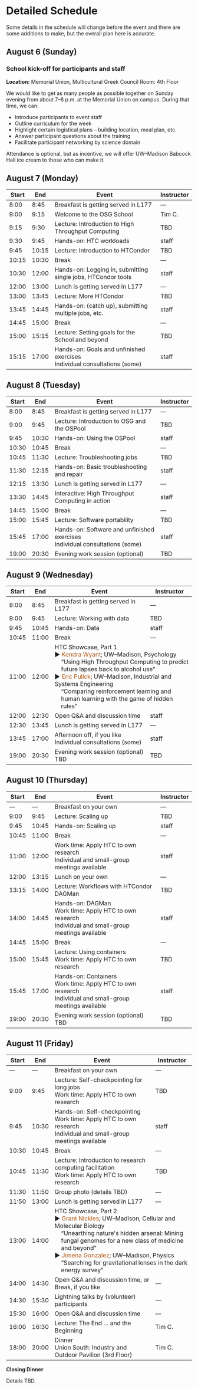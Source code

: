 # Detailed Schedule

Some details in the schedule will change before the event and there are some additions to make,
but the overall plan here is accurate.

## August 6 (Sunday)

### School kick-off for participants and staff

**Location:** Memorial Union, Multicultural Greek Council Room: 4th Floor

We would like to get as many people as possible together on Sunday evening
from about 7&ndash;8 p.m.
at the Memorial Union on campus.
During that time, we can:

*   Introduce participants to event staff
*   Outline curriculum for the week
*   Highlight certain logistical plans – building location, meal plan, etc.
*   Answer participant questions about the training
*   Facilitate participant networking by science domain

Attendance is optional, but as incentive, we will offer UW&ndash;Madison Babcock Hall ice cream
to those who can make it.

## August 7 (Monday)

<table>
  <thead>
    <tr>
        <th>Start</th>
        <th>End</th>
        <th>Event</th>
        <th>Instructor</th>
    </tr>
  </thead>
  <tbody>
    <tr>
        <td>8:00</td>
        <td>8:45</td>
        <td>Breakfast is getting served in L177</td>
        <td>—</td>
    </tr>
    <tr>
        <td>9:00</td>
        <td>9:15</td>
        <td>Welcome to the OSG School</td>
        <td>Tim C.</td>
    </tr>
    <tr>
        <td>9:15</td>
        <td>9:30</td>
        <td><span class="before-dot text-light-blue">Lecture: Introduction to High Throughput Computing</span></td>
        <td>TBD</td>
    </tr>
    <tr>
        <td>9:30</td>
        <td>9:45</td>
        <td><span class="before-dot text-pink">Hands-on: HTC workloads</span></td>
        <td>staff</td>
    </tr>
    <tr>
        <td>9:45</td>
        <td>10:15</td>
        <td><span class="before-dot text-light-blue">Lecture: Introduction to HTCondor</span></td>
        <td>TBD</td>
    </tr>
    <tr>
        <td>10:15</td>
        <td>10:30</td>
        <td>Break</td>
        <td>—</td>
    </tr>
    <tr>
        <td>10:30</td>
        <td>12:00</td>
        <td><span class="before-dot text-pink">Hands-on: Logging in, submitting single jobs, HTCondor tools</span></td>
        <td>staff</td>
    </tr>
    <tr>
        <td>12:00</td>
        <td>13:00</td>
        <td>Lunch is getting served in L177</td>
        <td>—</td>
    </tr>
    <tr>
        <td>13:00</td>
        <td>13:45</td>
        <td><span class="before-dot text-light-blue">Lecture: More HTCondor</span></td>
        <td>TBD</td>
    </tr>
    <tr>
        <td>13:45</td>
        <td>14:45</td>
        <td><span class="before-dot text-pink">Hands-on: (catch up), submitting multiple jobs, etc.</span></td>
        <td>staff</td>
    </tr>
    <tr>
        <td>14:45</td>
        <td>15:00</td>
        <td>Break</td>
        <td>—</td>
    </tr>
    <tr>
        <td>15:00</td>
        <td>15:15</td>
        <td><span class="before-dot text-light-blue">Lecture: Setting goals for the School and beyond</span></td>
        <td>TBD</td>
    </tr> 
    <tr>
        <td>15:15</td>
        <td>17:00</td>
        <td>
            <span class="before-dot text-pink">Hands-on: Goals and unfinished exercises</span> 
            <br> 
            <span class="before-dot text-black">Individual consultations (some)</span>
        </td>
        <td>staff</td>
    </tr>
    </tbody>
</table>

## August 8 (Tuesday)

<table>
  <thead>
    <tr>
        <th>Start</th>
        <th>End</th>
        <th>Event</th>
        <th>Instructor</th>
    </tr>
  </thead>
  <tbody>
    <tr>
        <td>8:00</td>
        <td>8:45</td>
        <td>Breakfast is getting served in L177</td>
        <td>—</td>
    </tr>
    <tr>
        <td>9:00</td>
        <td>9:45</td>
        <td><span class="before-dot text-light-blue">Lecture: Introduction to OSG and the OSPool</span></td>
        <td>TBD</td>
    </tr>
    <tr>
        <td>9:45</td>
        <td>10:30</td>
        <td><span class="before-dot text-pink">Hands-on: Using the OSPool</span></td>
        <td>staff</td>
    </tr>
    <tr>
        <td>10:30</td>
        <td>10:45</td>
        <td>Break</td>
        <td>—</td>
    </tr>
    <tr>
        <td>10:45</td>
        <td>11:30</td>
        <td><span class="before-dot text-light-blue">Lecture: Troubleshooting jobs</span></td>
        <td>TBD</td>
    </tr>
    <tr>
        <td>11:30</td>
        <td>12:15</td>
        <td><span class="before-dot text-pink">Hands-on: Basic troubleshooting and repair</span></td>
        <td>staff</td>
    </tr>
    <tr>
        <td>12:15</td>
        <td>13:30</td>
        <td>Lunch is getting served in L177</td>
        <td>—</td>
    </tr>
    <tr>
        <td>13:30</td>
        <td>14:45</td>
        <td><span class="before-dot text-blue">Interactive: High Throughput Computing in action</span></td>
        <td>staff</td>
    </tr>
    <tr>
        <td>14:45</td>
        <td>15:00</td>
        <td>Break</td>
        <td>—</td>
    </tr>
    <tr>
        <td>15:00</td>
        <td>15:45</td>
        <td><span class="before-dot text-light-blue">Lecture: Software portability</span></td>
        <td>TBD</td>
    </tr>
    <tr>
        <td>15:45</td>
        <td>17:00</td>
        <td>
            <span class="before-dot text-pink">Hands-on: Software and unfinished exercises</span>
            <br> 
            <span class="before-dot text-black">Individual consultations (some)</span>
        </td>
        <td>staff</td>
    </tr>
    <tr>
        <td>19:00</td>
        <td>20:30</td>
        <td>
            <span class="before-dot text-orange">Evening work session (optional)</span> 
            <br>
            <span class="tabbed-in"></span>
        </td>
        <td>TBD</td>
    </tr>
  </tbody>
</table>

## August 9 (Wednesday)

<table>
  <thead>
    <tr>
      <th>Start</th>
      <th>End</th>
      <th>Event</th>
      <th>Instructor</th>
    </tr>
  </thead>
  <tbody>
    <tr>
        <td>8:00</td>
        <td>8:45</td>
        <td>Breakfast is getting served in L177</td>
        <td>—</td>
    </tr>
    <tr>
      <td>9:00</td>
      <td>9:45</td>
      <td><span class="before-dot text-light-blue">Lecture: Working with data</span></td>
      <td>TBD</td>
    </tr>
    <tr>
      <td>9:45</td>
      <td>10:45</td>
      <td><span class="before-dot text-pink">Hands-on: Data</span></td>
      <td>staff</td>
    </tr>
    <tr>
      <td>10:45</td>
      <td>11:00</td>
      <td>Break</td>
      <td>—</td>
    </tr>
    <tr>
      <td>11:00</td>
      <td>12:00</td>
      <td colspan="2">          
        HTC Showcase, Part 1
        <br>
        &#9654; <span style="color: rgb(173, 81, 12);">Kendra Wyant</span>; UW–Madison, Psychology<br>
        <div style="margin-left: 2ex;">“Using High Throughput Computing to predict future lapses back to alcohol use”</div>
        &#9654; <span style="color: rgb(173, 81, 12);">Eric Pulick</span>; UW–Madison, Industrial and Systems Engineering<br>
        <div style="margin-left: 2ex;">“Comparing reinforcement learning and human learning with the game of hidden rules”</div>
      </td>
    </tr>
    <tr>
      <td>12:00</td>
      <td>12:30</td>
      <td>Open Q&amp;A and discussion time</td>
      <td>staff</td>
    </tr>
    <tr>
      <td>12:30</td>
      <td>13:45</td>
      <td>Lunch is getting served in L177</td>
      <td>—</td>
    </tr>
    <tr>
      <td>13:45</td>
      <td>17:00</td>
      <td>
        Afternoon off, if you like
        <br>
        <span class="before-dot text-black">Individual consultations (some)</span>
      </td>
      <td>staff</td>
    </tr>
    <tr>
      <td>19:00</td>
      <td>20:30</td>
      <td>
        <span class="before-dot text-orange">Evening work session (optional)</span> 
        <br>
        <span class="tabbed-in">TBD</span>
      </td>
      <td>TBD</td>
    </tr>
  </tbody>
</table>

## August 10 (Thursday)

<table>
  <thead>
    <tr>
      <th>Start</th>
      <th>End</th>
      <th>Event</th>
      <th>Instructor</th>
    </tr>
  </thead>
  <tbody>
    <tr>
        <td>—</td>
        <td>—</td>
        <td>Breakfast on your own</td>
        <td>—</td>
    </tr>
    <tr>
      <td>9:00</td>
      <td>9:45</td>
      <td><span class="before-dot text-light-blue">Lecture: Scaling up</span></td>
      <td>TBD</td>
    </tr>
    <tr>
      <td>9:45</td>
      <td>10:45</td>
      <td><span class="before-dot text-pink">Hands-on: Scaling up</span></td>
      <td>staff</td>
    </tr>
    <tr>
      <td>10:45</td>
      <td>11:00</td>
      <td>Break</td>
      <td>—</td>
    </tr>
    <tr>
      <td>11:00</td>
      <td>12:00</td>
      <td>
        <span class="before-dot text-light-orange">Work time: Apply HTC to own research</span>
        <br>
        Individual and small-group meetings available
      </td>
      <td>staff</td>
    </tr>
    <tr>
      <td>12:00</td>
      <td>13:15</td>
      <td>Lunch on your own</td>
      <td>—</td>
    </tr>
    <tr>
      <td>13:15</td>
      <td>14:00</td>
      <td>
        <span class="before-dot text-light-blue">Lecture: Workflows with HTCondor DAGMan</span>
      </td>
      <td>TBD</td>
    </tr>
    <tr>
      <td>14:00</td>
      <td>14:45</td>
      <td>
        <span class="before-dot text-pink">Hands-on: DAGMan</span>
        <br>
        <span class="before-dot text-light-orange">Work time: Apply HTC to own research</span>
        <br>
        <span class="before-dot text-black">Individual and small-group meetings available</span>
      </td>
      <td>staff</td>
    </tr>
    <tr>
      <td>14:45</td>
      <td>15:00</td>
      <td>Break</td>
      <td>—</td>
    </tr>
    <tr>
      <td>15:00</td>
      <td>15:45</td>
      <td>
        <span class="before-dot text-light-blue">Lecture: Using containers</span>
        <br>
        <span class="before-dot text-light-orange">Work time: Apply HTC to own research</span>
      </td>
      <td>TBD</td>
    </tr>
    <tr>
      <td>15:45</td>
      <td>17:00</td>
      <td>
        <span class="before-dot text-pink">Hands-on: Containers</span>
        <br>
        <span class="before-dot text-light-orange">Work time: Apply HTC to own research</span>
        <br>
        <span class="before-dot text-black">Individual and small-group meetings available</span>
      </td>
      <td>staff</td>
    </tr>
    <tr>
      <td>19:00</td>
      <td>20:30</td>
      <td>
        <span class="before-dot text-orange">Evening work session (optional)</span> 
        <br>
        <span class="tabbed-in">TBD</span>
        </td>
        <td>TBD</td>
    </tr>
  </tbody>
</table>

## August 11 (Friday)

<table>
  <thead>
    <tr>
      <th>Start</th>
      <th>End</th>
      <th>Event</th>
      <th>Instructor</th>
    </tr>
  </thead>
  <tbody>
    <tr>
        <td>—</td>
        <td>—</td>
        <td>Breakfast on your own</td>
        <td>—</td>
    </tr>
    <tr>
      <td>9:00</td>
      <td>9:45</td>
      <td>
        <span class="before-dot text-light-blue">Lecture: Self-checkpointing for long jobs</span>
        <br>
        <span class="before-dot text-light-orange">Work time: Apply HTC to own research</span>
      </td>
      <td>TBD</td>
    </tr>
    <tr>
      <td>9:45</td>
      <td>10:30</td>
      <td>
        <span class="before-dot text-pink">Hands-on: Self-checkpointing</span>
        <br>
        <span class="before-dot text-light-orange">Work time: Apply HTC to own research</span>
        <br>
        <span class="before-dot text-black">Individual and small-group meetings available</span>
      </td>
      <td>staff</td>
    </tr>
    <tr>
      <td>10:30</td>
      <td>10:45</td>
      <td>Break</td>
      <td>—</td>
    </tr>
    <tr>
      <td>10:45</td>
      <td>11:30</td>
      <td>
        <span class="before-dot text-light-blue">Lecture: Introduction to research computing facilitation</span>
        <br>
        <span class="before-dot text-light-orange">Work time: Apply HTC to own research</span>
      </td>
      <td>TBD</td>
    </tr>
    <tr>
      <td>11:30</td>
      <td>11:50</td>
      <td>Group photo (details TBD)</td>
      <td>—</td>
    </tr>
    <tr>
      <td>11:50</td>
      <td>13:00</td>
      <td>Lunch is getting served in L177</td>
      <td>—</td>
    </tr>
    <tr>
        <td>13:00</td>
        <td>14:00</td>
        <td colspan="2">
          HTC Showcase, Part 2
          <br>
          &#9654; <span style="color: rgb(173, 81, 12);">Grant Nickles</span>; UW–Madison, Cellular and Molecular Biology<br>
          <div style="margin-left: 2ex;">“Unearthing nature's hidden arsenal: Mining fungal genomes for a new class of medicine and beyond”</div>
          &#9654; <span style="color: rgb(173, 81, 12);">Jimena Gonzalez</span>; UW–Madison, Physics<br>
          <div style="margin-left: 2ex;">“Searching for gravitational lenses in the dark energy survey”</div>
        </td>
    </tr>
    <tr>
        <td>14:00</td>
        <td>14:30</td>
        <td>Open Q&amp;A and discussion time, or<br>Break, if you like</td>
        <td>—</td>
    </tr>
    <tr>
        <td>14:30</td>
        <td>15:30</td>
        <td>Lightning talks by (volunteer) participants</td>
        <td>—</td>
    </tr>
    <tr>
      <td>15:30</td>
      <td>16:00</td>
      <td>Open Q&amp;A and discussion time</td>
      <td>—</td>
    </tr>
    <tr>
      <td>16:00</td>
      <td>16:30</td>
      <td><span class="before-dot text-light-blue">Lecture: The End &hellip; and the Beginning</span></td>
      <td>Tim C.</td>
    </tr>
    <tr>
      <td>18:00</td>
      <td>20:00</td>
      <td>Dinner<br>Union South: Industry and Outdoor Pavilion (3rd Floor)</td>
      <td>Tim C.</td>
    </tr>
  </tbody>
</table>

**Closing Dinner**

Details TBD.
